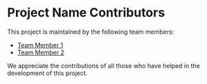 # Project Name Contributors

This project is maintained by the following team members:

- [Team Member 1](https://github.com/Abdelrahman1211)
- [Team Member 2](https://github.com/5ultan22)


We appreciate the contributions of all those who have helped in the development of this project.